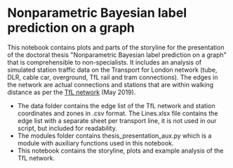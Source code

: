 # Nonparametric Bayesian label prediction on a graph

This notebook contains plots and parts of the storyline for the presentation of the doctoral thesis "Nonparametric Bayesian label prediction on a graph" that is comprehensible to non-specialists. It includes an analysis of simulated station traffic data on the Transport for London network (tube, DLR, cable car, overground, TfL rail and tram connections). The edges in the network are actual connections and stations that are within walking distance as per the [TfL network](http://content.tfl.gov.uk/large-print-tube-map.pdf) (May 2019).

* The data folder contains the edge list of the TfL network and station coordinates and zones in .csv format. The Lines.xlsx file contains the edge list with a separate sheet per transport line, it is not used in our script, but included for readability.
* The modules folder contains thesis_presentation_aux.py which is a module with auxiliary functions used in this notebook.
* This notebook contains the storyline, plots and example analysis of the TfL network.
